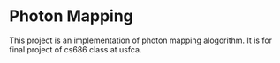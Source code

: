 # Photon Mapping 


This project is an implementation of photon mapping alogorithm. It is for final project of cs686 class at usfca.
